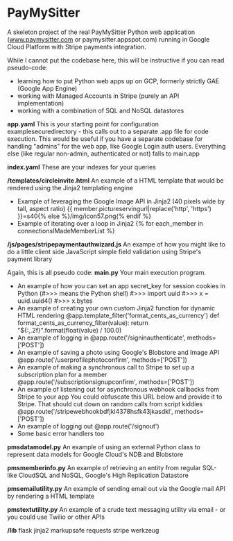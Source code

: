 # PayMySitter
A skeleton project of the real PayMySitter Python web application (www.paymysitter.com or paymysitter.appspot.com) running in Google Cloud Platform with Stripe payments integration.

While I cannot put the codebase here, this will be instructive if you can read pseudo-code:
- learning how to put Python web apps up on GCP, formerly strictly GAE (Google App Engine)
- working with Managed Accounts in Stripe (purely an API implementation)
- working with a combination of SQL and NoSQL datastores

**app.yaml**
This is your starting point for configuration
examplesecuredirectory - this calls out to a separate .app file for code execution. This would be useful if you have a separate codebase for handling "admins" for the web app, like Google Login auth users. Everything else (like regular non-admin, authenticated or not) falls to main.app

**index.yaml**
These are your indexes for your queries

**/templates/circleinvite.html**
An example of a HTML template that would be rendered using the Jinja2 templating engine
- Example of leveraging the Google Image API in Jinja2 (40 pixels wide by tall, aspect ratio)
  {{ member.pictureservingurl|replace('http', 'https') }}=s40{% else %}/img/icon57.png{% endif %}
- Example of iterating over a loop in Jinja2
  {% for each_member in connectionsIMadeMemberList %}

**/js/pages/stripepaymentauthwizard.js**
An exampe of how you might like to do a little client side JavaScript simple field validation using Stripe's payment library

Again, this is all pseudo code:
**main.py**
Your main execution program.
- An example of how you can set an app secret_key for session cookies in Python (#>>> means the Python shell)
  #>>> import uuid
  #>>> x = uuid.uuid4()
  #>>> x.bytes
- An example of creating your own custom Jinja2 function for dynamic HTML rendering
  @app.template_filter('format_cents_as_currency')
    def format_cents_as_currency_filter(value):
    return "${:,.2f}".format(float(value) / 100.0)
- An example of logging in
  @app.route('/signinauthenticate', methods=['POST'])
- An example of saving a photo using Google's Blobstore and Image API
  @app.route('/userprofilephotoconfirm', methods=['POST'])
- An example of making a synchronous call to Stripe to set up a subscription plan for a member
  @app.route('/subscriptionsignupconfirm', methods=['POST'])
- An example of listening out for asynchronous webhook callbacks from Stripe to your app
  You could obfuscate this URL below and provide it to Stripe. That should cut down on random calls from script kiddies
  @app.route('/stripewebhookbdfjkl4378hsfk43jkasdkl', methods=['POST'])
- An example of logging out
  @app.route('/signout')
- Some basic error handlers too

**pmsdatamodel.py**
An example of using an external Python class to represent data models for Google Cloud's NDB and Blobstore

**pmsmemberinfo.py**
An example of retrieving an entity from regular SQL-like CloudSQL and NoSQL, Google's High Replication Datastore

**pmsemailutility.py**
An example of sending email out via the Google mail API by rendering a HTML template

**pmstextutility.py**
An example of a crude text messaging utility via email - or you could use Twilio or other APIs

**/lib**
flask
jinja2
markupsafe
requests
stripe
werkzeug
